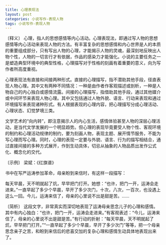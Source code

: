 ```yaml
---
title: 心理表现法
layout: post
categories: 小说写作-表现人物
tags: 小说写作-表现人物
---
```


〔释义〕 心理，指人的思想感情等内心活动。心理表现法，即通过写人物的思想感情等内心活动来表现人物的方法。有丰富复杂的思想感情和内心世界是人的本质的重要组成部分，只有写出人物的心理，才能揭示人物的灵魂，最深刻地反映出人物个性，人物的一切言行才有依据，作品的感染力才能强化。小说的主要任务之一是塑造典型环境中的典型性格，心理描写对于性格的刻画有着重要的意义，向为写作者所高度重视。

心理表现法有直接和间接两种形式。直接的心理描写，指不潜助其他手段，径直表现人物心理。其中又有两种不同情况：一种是由作者作客观描述或剖析，一种是人物自己的内心独白或感情流露。间接的心理描写，指借助其他手段，通过其他媒介或中间环节来表现人物心理。其中又包括通过人物外貌、语言、行动来表现和通过环境描写来表现诸种形式。有人根据表现的心理内容，把心理描写分成心理活动、心理状态、幻觉梦境三类。

文学艺术的“向内转”，即注意揭示人的内心生活，感情体验甚至人物的深层心理活动，是当代文学发展的一个明显趋势。但心理的表现毕竟要受人物个性、客观环境的制约和心理活动规律的制约，要为刻画人物，表现主题、展开情节服务，不能为写心理而写心理。同时，心理的表现一定要与外貌、语言、行为的描写相结合，通过直接间接的多种方式展开，作到生动具体，切忌从抽象的人物品质出发作公式化、概念化的交代。

〔示例〕 梁斌：《红旗谱》

书中在写严运涛参加革命，母亲盼到来信时，有这样一段描写：

每天早晨，天不明就起了炕，早早把门打开。她想：“也许，把门一开，运涛会走进来。”一直早起了多少个早晨，早开了多少次门，十次，八次，一百次，也没遇上这么一回。今儿，运涛来信了，母亲的心里说不出是甜是苦。……

〔简析〕 这段文字，非常真实而深切地表现了运涛母亲思念儿子的心理和感情。其中有内心独白：“也许，把门一开，运涛会走进来。”有客观表述：“今儿，运涛来信了，母亲的心里说不出是甜是苦。”有行动的折射：“每天早晨，天不明就起了炕，早早把门打开。”“一直早起了多少个早晨，早开了多少次门”等等，把一个母亲思念亲子之苦，和盼到来信后的悲喜交加的复杂心理和感情生动具体地表现出来了。 